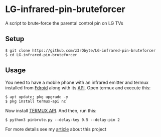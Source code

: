 # LG-infrared-pin-bruteforcer
A script to brute-force the parental control pin on LG TVs

## Setup
```
$ git clone https://github.com/z3rObyte/LG-infrared-pin-bruteforcer
$ cd LG-infrared-pin-bruteforcer
```
## Usage
You need to have a mobile phone with an infrared emitter and termux installed from [Fdroid](https://f-droid.org/en/packages/com.termux/) along with its [API](https://f-droid.org/en/packages/com.termux.api/).
Open termux and execute this:
```
$ apt update; pkg upgrade -y
$ pkg install termux-api nc
```
Now install [TERMUX API](https://f-droid.org/en/packages/com.termux.api/).
And then, run this:
```
$ python3 pinbrute.py --delay-key 0.5 --delay-pin 2
```
For more details see my [article](https://z3robyte.github.io/project/How-I-made-a-bruteforcer-via-infrared/) about this project



